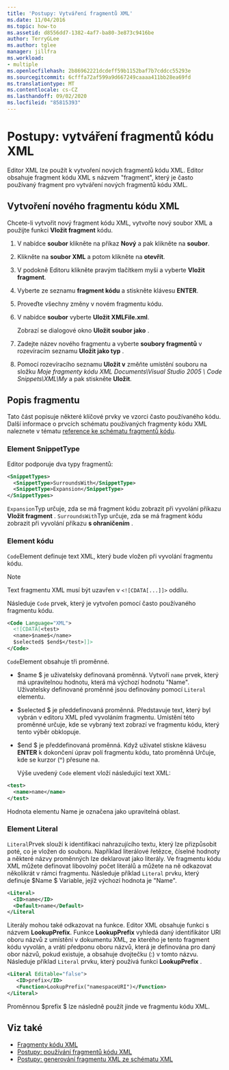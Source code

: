 ```yaml
---
title: 'Postupy: Vytváření fragmentů XML'
ms.date: 11/04/2016
ms.topic: how-to
ms.assetid: d8556dd7-1382-4af7-ba80-3e873c9416be
author: TerryGLee
ms.author: tglee
manager: jillfra
ms.workload:
- multiple
ms.openlocfilehash: 2b86962221dcdeff59b1152baf7b7cddcc55293e
ms.sourcegitcommit: 6cfffa72af599a9d667249caaaa411bb28ea69fd
ms.translationtype: MT
ms.contentlocale: cs-CZ
ms.lasthandoff: 09/02/2020
ms.locfileid: "85815393"
---
```

# <a name="how-to-create-xml-snippets"></a>Postupy: vytváření fragmentů kódu XML

Editor XML lze použít k vytvoření nových fragmentů kódu XML. Editor obsahuje fragment kódu XML s názvem "fragment", který je často používaný fragment pro vytváření nových fragmentů kódu XML.

## <a name="to-create-a-new-xml-snippet"></a>Vytvoření nového fragmentu kódu XML

Chcete-li vytvořit nový fragment kódu XML, vytvořte nový soubor XML a použijte funkci **Vložit fragment** kódu.

1. V nabídce **soubor** klikněte na příkaz **Nový** a pak klikněte na **soubor**.

2. Klikněte na **soubor XML** a potom klikněte na **otevřít**.

3. V podokně Editoru klikněte pravým tlačítkem myši a vyberte **Vložit fragment**.

4. Vyberte ze seznamu **fragment kódu** a stiskněte klávesu **ENTER**.

5. Proveďte všechny změny v novém fragmentu kódu.

6. V nabídce **soubor** vyberte **Uložit XMLFile.xml**.

     Zobrazí se dialogové okno **Uložit soubor jako** .

7. Zadejte název nového fragmentu a vyberte **soubory fragmentů** v rozevíracím seznamu **Uložit jako typ** .

8. Pomocí rozevíracího seznamu **Uložit v** změňte umístění souboru na složku *Moje fragmenty kódu XML Documents\Visual Studio 2005 \ Code Snippets\XML\My* a pak stiskněte **Uložit**.

## <a name="snippet-description"></a>Popis fragmentu

Tato část popisuje některé klíčové prvky ve vzorci často používaného kódu. Další informace o prvcích schématu používaných fragmenty kódu XML naleznete v tématu [reference ke schématu fragmentů kódu](../ide/code-snippets-schema-reference.md).

### <a name="snippettype-element"></a>Element SnippetType

Editor podporuje dva typy fragmentů:

```xml
<SnippetTypes>
  <SnippetType>SurroundsWith</SnippetType>
  <SnippetType>Expansion</SnippetType>
</SnippetTypes>
```

`Expansion`Typ určuje, zda se má fragment kódu zobrazit při vyvolání příkazu **Vložit fragment** . `SurroundsWith`Typ určuje, zda se má fragment kódu zobrazit při vyvolání příkazu **s ohraničením** .

### <a name="code-element"></a>Element kódu

`Code`Element definuje text XML, který bude vložen při vyvolání fragmentu kódu.

> [!NOTE]
> Text fragmentu XML musí být uzavřen v `<![CDATA[...]]>` oddílu.

Následuje `Code` prvek, který je vytvořen pomocí často používaného fragmentu kódu.

```xml
<Code Language="XML">
  <![CDATA[<test>
  <name>$name$</name>
  $selected$ $end$</test>]]>
</Code>
```

`Code`Element obsahuje tři proměnné.

- $name $ je uživatelsky definovaná proměnná. Vytvoří `name` prvek, který má upravitelnou hodnotu, která má výchozí hodnotu "Name". Uživatelsky definované proměnné jsou definovány pomocí `Literal` elementu.

- $selected $ je předdefinovaná proměnná. Představuje text, který byl vybrán v editoru XML před vyvoláním fragmentu. Umístění této proměnné určuje, kde se vybraný text zobrazí ve fragmentu kódu, který tento výběr obklopuje.

- $end $ je předdefinovaná proměnná. Když uživatel stiskne klávesu **ENTER** k dokončení úprav polí fragmentu kódu, tato proměnná Určuje, kde se kurzor (^) přesune na.

  Výše uvedený `Code` element vloží následující text XML:

```xml
<test>
  <name>name</name>
</test>
```

Hodnota elementu Name je označena jako upravitelná oblast.

### <a name="literal-element"></a>Element Literal

`Literal`Prvek slouží k identifikaci nahrazujícího textu, který lze přizpůsobit poté, co je vložen do souboru. Například literálové řetězce, číselné hodnoty a některé názvy proměnných lze deklarovat jako literály. Ve fragmentu kódu XML můžete definovat libovolný počet literálů a můžete na ně odkazovat několikrát v rámci fragmentu. Následuje příklad `Literal` prvku, který definuje $Name $ Variable, jejíž výchozí hodnota je "Name".

```xml
<Literal>
  <ID>name</ID>
  <Default>name</Default>
</Literal
```

Literály mohou také odkazovat na funkce. Editor XML obsahuje funkci s názvem **LookupPrefix**. Funkce **LookupPrefix** vyhledá daný identifikátor URI oboru názvů z umístění v dokumentu XML, ze kterého je tento fragment kódu vyvolán, a vrátí předponu oboru názvů, která je definována pro daný obor názvů, pokud existuje, a obsahuje dvojtečku (:) v tomto názvu. Následuje příklad `Literal` prvku, který používá funkci **LookupPrefix** .

```xml
<Literal Editable="false">
   <ID>prefix</ID>
   <Function>LookupPrefix("namespaceURI")</Function>
</Literal>
```

Proměnnou $prefix $ lze následně použít jinde ve fragmentu kódu XML.

## <a name="see-also"></a>Viz také

- [Fragmenty kódu XML](../xml-tools/xml-snippets.md)
- [Postupy: používání fragmentů kódu XML](../xml-tools/how-to-use-xml-snippets.md)
- [Postupy: generování fragmentu XML ze schématu XML](../xml-tools/how-to-generate-an-xml-snippet-from-an-xml-schema.md)
